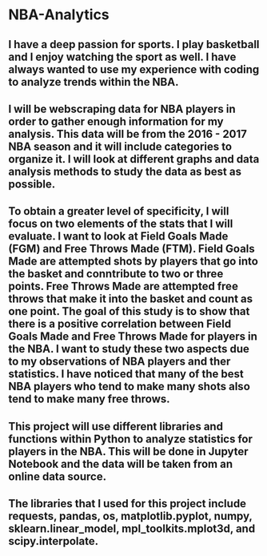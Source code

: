 # NBA-Analytics 

## I have a deep passion for sports. I play basketball and I enjoy watching the sport as well. I have always wanted to use my experience with coding to analyze trends within the NBA.

## I will be webscraping data for NBA players in order to gather enough information for my analysis. This data will be from the 2016 - 2017 NBA season and it will include categories to organize it. I will look at different graphs and data analysis methods to study the data as best as possible.

## To obtain a greater level of specificity, I will focus on two elements of the stats that I will evaluate. I want to look at Field Goals Made (FGM) and Free Throws Made (FTM). Field Goals Made are attempted shots by players that go into the basket and conntribute to two or three points. Free Throws Made are attempted free throws that make it into the basket and count as one point. The goal of this study is to show that there is a positive correlation between Field Goals Made and Free Throws Made for players in the NBA. I want to study these two aspects due to my observations of NBA players and ther statistics. I have noticed that many of the best NBA players who tend to make many shots also tend to make many free throws.

## This project will use different libraries and functions within Python to analyze statistics for players in the NBA. This will be done in Jupyter Notebook and the data will be taken from an online data source.

## The libraries that I used for this project include requests, pandas, os, matplotlib.pyplot, numpy, sklearn.linear_model, mpl_toolkits.mplot3d, and scipy.interpolate.
